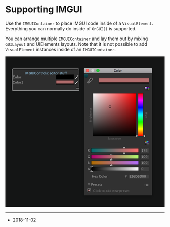 # Supporting IMGUI

Use the `IMGUIContainer` to place IMGUI code inside of a `VisualElement`. Everything you can normally do inside of `OnGUI()` is supported. 

You can arrange multiple `IMGUIContainer` and lay them out by mixing `GUILayout` and UIElements layouts. Note that it is not possible to add `VisualElement` instances inside of an `IMGUIContainer`.

![`IMGUIContainer` example](../uploads/Main/UIElementsIMGUI.png)

---
* <span class="page-edit">2018-11-02  <!-- include IncludeTextAmendPageSomeEdit --></span>
